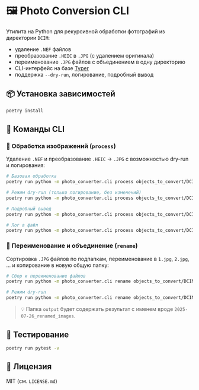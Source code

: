 # 🖼️ Photo Conversion CLI

Утилита на Python для рекурсивной обработки фотографий из директории `DCIM`:

- удаление `.NEF` файлов
- преобразование `.HEIC` в `.JPG` (с удалением оригинала)
- переименование `.JPG` файлов с объединением в одну директорию
- CLI-интерфейс на базе [Typer](https://typer.tiangolo.com/)
- поддержка `--dry-run`, логирование, подробный вывод

## 📦 Установка зависимостей

```bash
poetry install
```

## 🚀 Команды CLI

### 🔧 Обработка изображений (`process`)

Удаление `.NEF` и преобразование `.HEIC` → `.JPG` с возможностью dry-run и логирования:

```bash
# Базовая обработка
poetry run python -m photo_converter.cli process objects_to_convert/DCIM

# Режим dry-run (только логирование, без изменений)
poetry run python -m photo_converter.cli process objects_to_convert/DCIM --dry-run

# Подробный вывод
poetry run python -m photo_converter.cli process objects_to_convert/DCIM -v

# Лог в файл
poetry run python -m photo_converter.cli process objects_to_convert/DCIM --log-file=log.txt
```

### 🔄 Переименование и объединение (`rename`)

Сортировка `.JPG` файлов по подпапкам, переименование в `1.jpg`, `2.jpg`, … и копирование в новую общую папку:

```bash
# Сбор и переименование файлов
poetry run python -m photo_converter.cli rename objects_to_convert/DCIM output

# Режим dry-run
poetry run python -m photo_converter.cli rename objects_to_convert/DCIM output --dry-run
```

> 💡 Папка `output` будет содержать результат с именем вроде `2025-07-26_renamed_images`.

## 🧪 Тестирование

```bash
poetry run pytest -v
```

## 📝 Лицензия

MIT (см. `LICENSE.md`)
